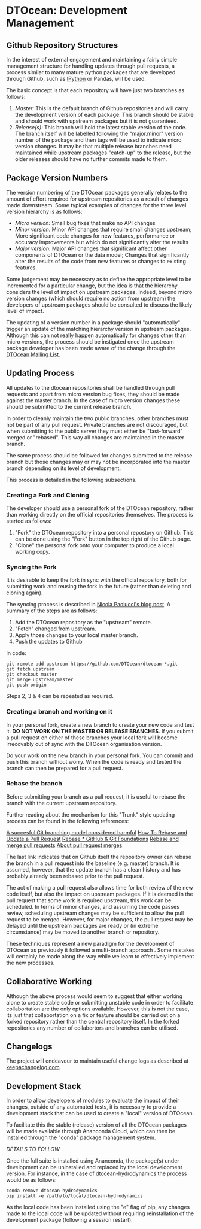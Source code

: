 # DTOcean: Development Management

## Github Repository Structures

In the interest of external engagement and maintaining a fairly simple
management structure for handling updates through pull requests, a process
similar to many mature python packages that are developed through Github, 
such as [IPython][6] or Pandas, will be used.

The basic concept is that each repository will have just two branches as
follows:

1. *Master:* This is the default branch of Github repositories and will carry
   the development version of each package. This branch should be stable and
   should work with upstream packages but it is not guaranteed.
2. *Release(s):* This branch will hold the latest stable version of the code. 
   The branch itself will be labelled following the "major.minor" version number
   of the package and then tags will be used to indicate micro version changes.
   It may be that multiple release branches need maintained while upstream
   packages "catch-up" to the release, but the older releases should have no
   further commits made to them.
   
## Package Version Numbers

The version numbering of the DTOcean packages generally relates to the amount of
effort required for upstream repositories as a result of changes made
downstream. Some typical examples of changes for the three level version
hierarchy is as follows:

+ *Micro version:* Small bug fixes that make no API changes
+ *Minor version:* Minor API changes that require small changes upstream;
  More significant code changes for new features, performance or accuracy 
  improvements but which do not significantly alter the results
+ *Major version:*  Major API changes that significant affect other components
  of DTOcean or the data model; Changes that significantly alter the results of
  the code from new features or changes to existing features.

Some judgement may be necessary as to define the appropriate level to be
incremented for a particular change, but the idea is that the hierarchy
considers the level of impact on upstream packages. Indeed, beyond micro version
changes (which should require no action from upstream) the developers of
upstream packages should be consulted to discuss the likely level of impact.

The updating of a version number in a package should "automatically" trigger
an update of the matching hierarchy version in upstream packages. Although this
can not really happen automatically for changes other than micro versions,
the process should be instigated once the upstream package developer has been
made aware of the change through the
[DTOcean Mailing List](https://groups.google.com/d/forum/dtocean).

## Updating Process

All updates to the dtocean repositories shall be handled through pull requests
and apart from micro version bug fixes, they should be made against the
master branch. In the case of micro version changes these should be submitted to
the current release branch.

In order to cleanly maintain the two public branches, other branches must not
be part of any pull request. Private branches are not discouraged, but when
submitting to the public server they must either be "fast-forward" merged or
"rebased". This way all changes are maintained in the master branch.

The same process should be followed for changes submitted to the release branch
but those changes may or may not be incorporated into the master branch
depending on its level of development.

This process is detailed in the following subsections.

### Creating a Fork and Cloning

The developer should use a personal fork of the DTOcean repository, rather
than working directly on the official repositories themselves. The process
is started as follows:

1. "Fork" the DTOcean repository into a personal repostory on Github. This
   can be done using the "Fork" button in the top right of the Github page.
2. "Clone" the personal fork onto your computer to produce a local working
   copy.

### Syncing the Fork

It is desirable to keep the fork in sync with the official repository, both
for submitting work and reusing the fork in the future (rather than deleting
and cloning again).

The syncing process is described in [Nicola Paolucci's blog
post](http://blogs.atlassian.com/2013/07/git-upstreams-forks/). A summary of
the steps are as follows:

1. Add the DTOcean repository as the "upstream" remote.
2. "Fetch" changed from upstream.
3. Apply those changes to your local master branch.
4. Push the updates to Github

In code:

```
git remote add upstream https://github.com/DTOcean/dtocean-*.git
git fetch upstream
git checkout master
git merge upstream/master
git push origin
```

Steps 2, 3 & 4 can be repeated as required.

### Creating a branch and working on it

In your personal fork, create a new branch to create your new code and test it.
**DO NOT WORK ON THE MASTER OR RELEASE BRANCHES**. If you submit a pull request
on either of these branches your local fork will become irrecovably out of sync
with the DTOcean organisation version.

Do your work on the new branch in your personal fork. You can commit and push
this branch without worry. When the code is ready and tested the branch can
then be prepared for a pull request.

### Rebase the branch

Before submitting your branch as a pull request, it is useful to rebase
the branch with the current upstream repository.

Further reading about the mechanism for this "Trunk" style updating process can
be found in the following references:

[A succesful Git branching model considered harmful][1]
[How To Rebase and Update a Pull Request][2]
[Rebase \* GitHub & Git Foundations][3]
[Rebase and merge pull requests][4]
[About pull request merges][5]

The last link indicates that on Github itself the repository owner can rebase
the branch in a pull request into the baseline (e.g. master) branch. It is
assumed, however, that the update branch has a clean history and has probably
already been rebased prior to the pull request.

The act of making a pull request also allows time for both review of the new
code itself, but also the impact on upstream packages. If it is deemed in the
pull request that some work is required upstream, this work can be scheduled.
In terms of minor changes, and assuming the code passes review, scheduling
upstream changes may be sufficient to allow the pull request to be merged.
However, for major changes, the pull request may be delayed until the upstream
packages are ready or (in extreme circumstance) may be moved to another branch
or repository.

These techniques represent a new paradigm for the development of DTOcean as
previously it followed a multi-branch approach . Some mistakes will certainly be 
made along the way while we learn to effectively implement the new processes.

## Collaborative Working

Although the above process would seem to suggest that either working alone to 
create stable code or submitting unstable code in order to facilitate 
collabortation are the only options available. However, this is not the case, 
its just that collabortation on a fix or feature should be carried out on a 
forked repository rather than the central repository itself. In the forked 
repositories any number of collabortors and branches can be utilised. 

## Changelogs

The project will endeavour to maintain useful change logs as described at
[keepachangelog.com](http://keepachangelog.com).

## Development Stack

In order to allow developers of modules to evaluate the impact of their changes,
outside of any automated tests, it is necessary to provide a development stack
that can be used to create a "local" version of DTOcean.

To facilitate this the stable (release) version of all the DTOcean packages will
be made available through Ananconda Cloud, which can then be installed through
the "conda" package management system.

*DETAILS TO FOLLOW*

Once the full suite is installed using Ananconda, the package(s) under
development can be uninstalled and replaced by the local development version.
For instance, in the case of dtocean-hydrodynamics the process would be as
follows:

```
conda remove dtocean-hydrodynamics
pip install -e /path/to/local/dtocean-hydrodynamics
```

As the local code has been installed using the "e" flag of pip, any changes
made to the local code will be updated without requiring reinstallation of the
development package (following a session restart).

[1]: https://barro.github.io/2016/02/a-succesful-git-branching-model-considered-harmful/
[2]: https://www.digitalocean.com/community/tutorials/how-to-rebase-and-update-a-pull-request
[3]: https://youtu.be/SxzjZtJwOgo
[4]: https://github.com/blog/2243-rebase-and-merge-pull-requests
[5]: https://help.github.com/articles/about-pull-request-merges/
[6]: https://github.com/ipython/ipython/wiki/Dev:-GitHub-workflow

